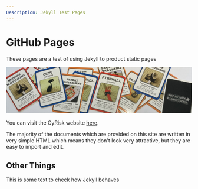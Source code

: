 ```yaml
---
Description: Jekyll Test Pages
---
```

GitHub Pages
===========================
These pages are a test of using Jekyll to product static pages

<img src="/images/dand%20cards.jpg"></img>

You can visit the CyRisk website [here](https://www.cyrisk.co.uk).

The majority of the documents which are provided on this site are written in very simple HTML which means they don't look very attractive, but they are easy to import and edit.

Other Things
-----

This is some text to check how Jekyll behaves
